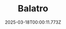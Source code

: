---
title: "Balatro"
id: 2379780
date: 2025-03-18T00:00:11.773Z
link: games/steam/recent/balatro
image: http://media.steampowered.com/steamcommunity/public/images/apps/2379780/b6018068070ab0e23561694c11f7950dd6f4c752.jpg
playtime_2weeks: 403
playtime_forever: 7788
playtime_windows_forever: 0
playtime_mac_forever: 192
playtime_linux_forever: 7596
playtime_deck_forever: 7596
---